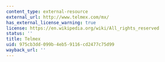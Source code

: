```yaml
---
content_type: external-resource
external_url: http://www.telmex.com/mx/
has_external_license_warning: true
license: https://en.wikipedia.org/wiki/All_rights_reserved
status: ''
title: Telmex
uid: 975cb3dd-099b-4eb5-9116-cd2477c75d99
wayback_url: ''
---
```

